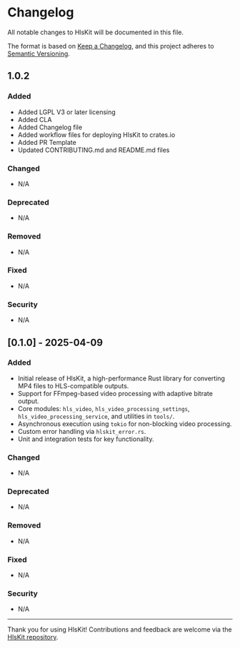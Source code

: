 # Changelog

All notable changes to HlsKit will be documented in this file.

The format is based on [Keep a Changelog](https://keepachangelog.com/en/1.0.0/), and this project adheres to [Semantic Versioning](https://semver.org/spec/v2.0.0.html).

## 1.0.2

### Added

- Added LGPL V3 or later licensing
- Added CLA
- Added Changelog file
- Added workflow files for deploying HlsKit to crates.io
- Added PR Template
- Updated CONTRIBUTING.md and README.md files

### Changed

- N/A

### Deprecated

- N/A

### Removed

- N/A

### Fixed

- N/A

### Security

- N/A

## [0.1.0] - 2025-04-09

### Added

- Initial release of HlsKit, a high-performance Rust library for converting MP4 files to HLS-compatible outputs.
- Support for FFmpeg-based video processing with adaptive bitrate output.
- Core modules: `hls_video`, `hls_video_processing_settings`, `hls_video_processing_service`, and utilities in `tools/`.
- Asynchronous execution using `tokio` for non-blocking video processing.
- Custom error handling via `hlskit_error.rs`.
- Unit and integration tests for key functionality.

### Changed

- N/A

### Deprecated

- N/A

### Removed

- N/A

### Fixed

- N/A

### Security

- N/A

---

Thank you for using HlsKit! Contributions and feedback are welcome via the [HlsKit repository](https://github.com/like-engels/hlskit-rs).
